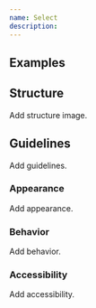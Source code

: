 ```yaml
---
name: Select
description: 
---
```


## Examples

<story-viewer story-name="base-form-form-select--default" title="Select"></story-viewer>

## Structure

<todo>Add structure image.</todo>

## Guidelines

<todo>Add guidelines.</todo>

### Appearance

<todo>Add appearance.</todo>

### Behavior

<todo>Add behavior.</todo>

### Accessibility

<todo>Add accessibility.</todo>
